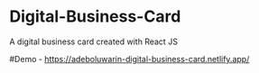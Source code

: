 # Digital-Business-Card
A digital business card created with React JS

#Demo - https://adeboluwarin-digital-business-card.netlify.app/
